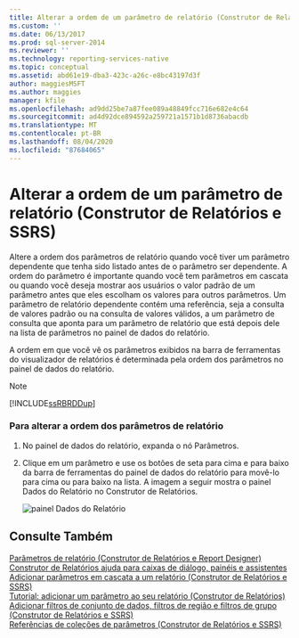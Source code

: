 ```yaml
---
title: Alterar a ordem de um parâmetro de relatório (Construtor de Relatórios e SSRS) | Microsoft Docs
ms.custom: ''
ms.date: 06/13/2017
ms.prod: sql-server-2014
ms.reviewer: ''
ms.technology: reporting-services-native
ms.topic: conceptual
ms.assetid: abd61e19-dba3-423c-a26c-e8bc43197d3f
author: maggiesMSFT
ms.author: maggies
manager: kfile
ms.openlocfilehash: ad9dd25be7a87fee089a48849fcc716e682e4c64
ms.sourcegitcommit: ad4d92dce894592a259721a1571b1d8736abacdb
ms.translationtype: MT
ms.contentlocale: pt-BR
ms.lasthandoff: 08/04/2020
ms.locfileid: "87684065"
---
```

# <a name="change-the-order-of-a-report-parameter-report-builder-and-ssrs"></a>Alterar a ordem de um parâmetro de relatório (Construtor de Relatórios e SSRS)
  Altere a ordem dos parâmetros de relatório quando você tiver um parâmetro dependente que tenha sido listado antes de o parâmetro ser dependente. A ordem do parâmetro é importante quando você tem parâmetros em cascata ou quando você deseja mostrar aos usuários o valor padrão de um parâmetro antes que eles escolham os valores para outros parâmetros. Um parâmetro de relatório dependente contém uma referência, seja a consulta de valores padrão ou na consulta de valores válidos, a um parâmetro de consulta que aponta para um parâmetro de relatório que está depois dele na lista de parâmetros no painel de dados do relatório.  
  
 A ordem em que você vê os parâmetros exibidos na barra de ferramentas do visualizador de relatórios é determinada pela ordem dos parâmetros no painel de dados do relatório.  
  
> [!NOTE]  
>  [!INCLUDE[ssRBRDDup](../../includes/ssrbrddup-md.md)]  
  
### <a name="to-change-the-order-of-report-parameters"></a>Para alterar a ordem dos parâmetros de relatório  
  
1.  No painel de dados do relatório, expanda o nó Parâmetros.  
  
2.  Clique em um parâmetro e use os botões de seta para cima e para baixo da barra de ferramentas do painel de dados do relatório para movê-lo para cima ou para baixo na lista. A imagem a seguir mostra o painel Dados do Relatório no Construtor de Relatórios.  
  
     ![painel Dados do Relatório](../media/reportdatapane.png "painel Dados do Relatório")  
  
## <a name="see-also"></a>Consulte Também  
 [Parâmetros de relatório &#40;Construtor de Relatórios e Report Designer&#41;](report-parameters-report-builder-and-report-designer.md)   
 [Construtor de Relatórios ajuda para caixas de diálogo, painéis e assistentes](../report-builder-help-for-dialog-boxes-panes-and-wizards.md)   
 [Adicionar parâmetros em cascata a um relatório &#40;Construtor de Relatórios e SSRS&#41;](add-cascading-parameters-to-a-report-report-builder-and-ssrs.md)   
 [Tutorial: adicionar um parâmetro ao seu relatório &#40;Construtor de Relatórios&#41;](../tutorial-add-a-parameter-to-your-report-report-builder.md)   
 [Adicionar filtros de conjunto de dados, filtros de região e filtros de grupo &#40;Construtor de Relatórios e SSRS&#41;](add-dataset-filters-data-region-filters-and-group-filters.md)   
 [Referências de coleções de parâmetros &#40;Construtor de Relatórios e SSRS&#41;](built-in-collections-parameters-collection-references-report-builder.md)  
  
  

